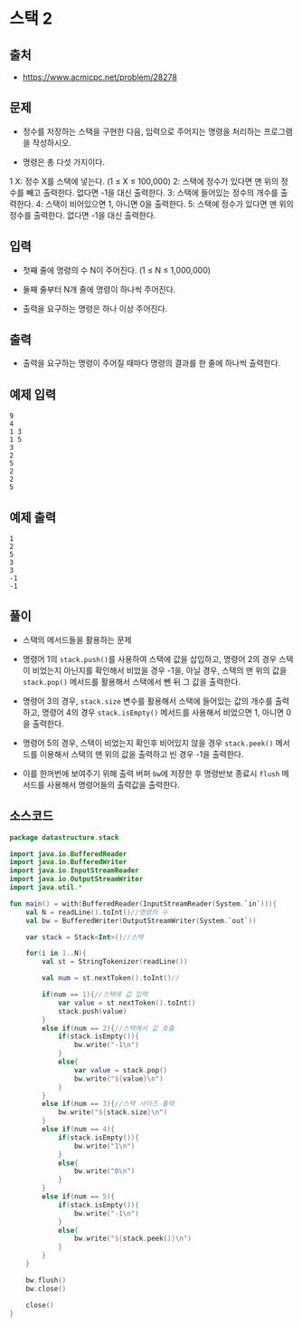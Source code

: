# 스택 2

## 출처

* https://www.acmicpc.net/problem/28278

## 문제

* 정수를 저장하는 스택을 구현한 다음, 입력으로 주어지는 명령을 처리하는 프로그램을 작성하시오.

* 명령은 총 다섯 가지이다.

1 X: 정수 X를 스택에 넣는다. (1 ≤ X ≤ 100,000)
2: 스택에 정수가 있다면 맨 위의 정수를 빼고 출력한다. 없다면 -1을 대신 출력한다.
3: 스택에 들어있는 정수의 개수를 출력한다.
4: 스택이 비어있으면 1, 아니면 0을 출력한다.
5: 스택에 정수가 있다면 맨 위의 정수를 출력한다. 없다면 -1을 대신 출력한다.

## 입력

* 첫째 줄에 명령의 수 N이 주어진다. (1 ≤ N ≤ 1,000,000)

* 둘째 줄부터 N개 줄에 명령이 하나씩 주어진다.

* 출력을 요구하는 명령은 하나 이상 주어진다.

## 출력

* 출력을 요구하는 명령이 주어질 때마다 명령의 결과를 한 줄에 하나씩 출력한다.

## 예제 입력

```
9
4
1 3
1 5
3
2
5
2
2
5
```

## 예제 출력

```
1
2
5
3
3
-1
-1
```

## 풀이

* 스택의 메서드들을 활용하는 문제

* 명령어 1의 ```stack.push()```를 사용하여 스택에 값을 삽입하고, 명령어 2의 경우 스택이 비었는지 아닌지를 확인해서 비었을 경우 -1을, 아닐 경우, 스택의 맨 위의 값을 ```stack.pop()``` 메서드를 활용해서 스택에서 뺀 뒤 그 값을 출력한다.

* 명령어 3의 경우, ```stack.size``` 변수를 활용해서 스택에 들어있는 값의 개수를 출력하고, 명령어 4의 경우 ```stack.isEmpty()``` 메서드를 사용해서 비었으면 1, 아니면 0을 출력한다.

* 명령어 5의 경우, 스택이 비었는지 확인후 비어있지 않을 경우 ```stack.peek()``` 메서드를 이용해서 스택의 맨 위의 값을 출력하고 빈 경우 -1을 출력한다.

* 이를 한꺼번에 보여주기 위해 출력 버퍼 ```bw```에 저장한 후 명령반보 종료시 ```flush``` 메서드를 사용해서 명령어들의 출력값을 출력한다. 

## 소스코드

```kotlin
package datastructure.stack

import java.io.BufferedReader
import java.io.BufferedWriter
import java.io.InputStreamReader
import java.io.OutputStreamWriter
import java.util.*

fun main() = with(BufferedReader(InputStreamReader(System.`in`))){
    val N = readLine().toInt()//명령의 수
    val bw = BufferedWriter(OutputStreamWriter(System.`out`))

    var stack = Stack<Int>()//스택

    for(i in 1..N){
        val st = StringTokenizer(readLine())

        val num = st.nextToken().toInt()//

        if(num == 1){//스택에 값 입력
            var value = st.nextToken().toInt()
            stack.push(value)
        }
        else if(num == 2){//스택에서 값 호출
            if(stack.isEmpty()){
                bw.write("-1\n")
            }
            else{
                var value = stack.pop()
                bw.write("${value}\n")
            }
        }
        else if(num == 3){//스택 사이즈 출력
            bw.write("${stack.size}\n")
        }
        else if(num == 4){
            if(stack.isEmpty()){
                bw.write("1\n")
            }
            else{
                bw.write("0\n")
            }
        }
        else if(num == 5){
            if(stack.isEmpty()){
                bw.write("-1\n")
            }
            else{
                bw.write("${stack.peek()}\n")
            }
        }
    }

    bw.flush()
    bw.close()

    close()
}
```
